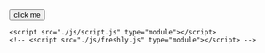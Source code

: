 <!DOCTYPE html>
<html lang="en">
<head>
    <meta charset="UTF-8">
    <meta http-equiv="X-UA-Compatible" content="IE=edge">
    <meta name="viewport" content="width=device-width, initial-scale=1.0">
    <title>RxJs</title>
</head>
<body>
    <button>click me</button>

    <script src="./js/script.js" type="module"></script>
    <!-- <script src="./js/freshly.js" type="module"></script> -->
</body>
</html>